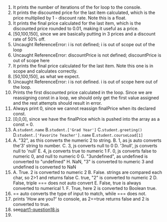 1. It prints the number of iterations of the for loop to the console.
2. It prints the discounted price for the last item calculated, which is the price multiplied by 1 - discount rate. Note this is a float.
3. It prints the final price calculated for the last item, which is the discounted price rounded to 0.01, making it useful as a price.
4. [50,100,150], since we are basically putting in 3 prices and a discount rate of 50% off.
5. Uncaught ReferenceError: i is not defined; i is out of scope out of the loop
6. Uncaught ReferenceError: discountPrice is not defined; discountPrice is out of scope here
7. It prints the final price calculated for the last item. Note this one is in scope and calculates correctly.
8. [50,100,150], as what we expect.
9. Uncaught ReferenceError: i is not defined. i is out of scope here out of the loop.
10. Prints the first discounted price calculated in the loop. Since we are reassigning const in a loop, we should only get the first value assigned and the rest attempts should result in error.
11. Always print 0, since we cannot reassign finalPrice when its declared const.
12. [0,0,0], since we have the finalPrice which is pushed into the array as a const = 0.
13. A.`student.name`
    B.`student.['Grad Year']`
    C.`student.greeting()`
    D.`student.['Favorite Teacher'].name`
    E.`student.courseLoad[1]`
14. A. "32", as this converts the numeric 2 to string.
    B. 1, as js auto converts the'3' string to number.
    C. 3, js converts null to 0
    D. '3null', js converts null to 'null'
    E. 4, js converts true to numeric 1
    F. 0, js converts false to numeric 0, and null to numeric 0
    G. "3undefined", as undefined is converted to "undefined"
    H. NaN, "3" is converted to numeric 3 and undefined is converted to NaN
15. A. True. 2 is converted to numeric 2
    B. False. strings are compared each char, so 2>1 and returns false
    C. true, "2" is converted to numeric 2
    D. False, triple === does not auto convert
    E. False, true is always converted to numerical 1.
    F. True, here 2 is converted to Boolean true.
16. == auto converts the type of input to match, while === does not.
17. prints 'How are you?' to console, as 2==true returns false and 2 is converted to true.
18. see[part1-question18.js](part1-question18.js)
19. 